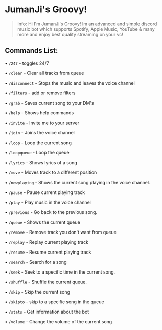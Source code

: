 # JumanJi's Groovy!
> Info: Hi I'm JumanJi's Groovy! Im an advanced and simple discord music bot which supports Spotify, Apple Music, YouTube & many more and enjoy best quality streaming on your vc!

## Commands List:
• `/247` - toggles 24/7

• `/clear` - Clear all tracks from queue

• `/disconnect` - Stops the music and leaves the voice channel

• `/filters` - add or remove filters

• `/grab` - Saves current song to your DM's

• `/help` - Shows help commands

• `/invite` - Invite me to your server

• `/join` - Joins the voice channel

• `/loop` - Loop the current song

• `/loopqueue` - Loop the queue

• `/lyrics` - Shows lyrics of a song

• `/move` - Moves track to a different position

• `/nowplaying` - Shows the current song playing in the voice channel.

• `/pause` - Pause current playing track

• `/play` - Play music in the voice channel

• `/previous` - Go back to the previous song.

• `/queue` - Shows the current queue

• `/remove` - Remove track you don't want from queue

• `/replay` - Replay current playing track

• `/resume` - Resume current playing track

• `/search` - Search for a song

• `/seek` - Seek to a specific time in the current song.

• `/shuffle` - Shuffle the current queue.

• `/skip` - Skip the current song

• `/skipto` - skip to a specific song in the queue

• `/stats` - Get information about the bot

• `/volume` - Change the volume of the current song
